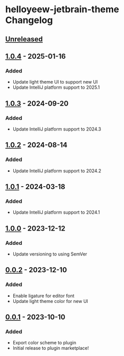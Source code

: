 <!-- Keep a Changelog guide -> https://keepachangelog.com -->

# helloyeew-jetbrain-theme Changelog

## [Unreleased]

## [1.0.4] - 2025-01-16

### Added

- Update light theme UI to support new UI
- Update IntelliJ platform support to 2025.1

## [1.0.3] - 2024-09-20

### Added

- Update IntelliJ platform support to 2024.3

## [1.0.2] - 2024-08-14

### Added

- Update IntelliJ platform support to 2024.2

## [1.0.1] - 2024-03-18

### Added

- Update IntelliJ platform support to 2024.1

## [1.0.0] - 2023-12-12

### Added

- Update versioning to using SemVer

## [0.0.2] - 2023-12-10

### Added

- Enable ligature for editor font
- Update light theme color for new UI

## [0.0.1] - 2023-10-10

### Added

- Export color scheme to plugin
- Initial release to plugin marketplace!

[Unreleased]: https://github.com/HelloYeew/helloyeew-jetbrain-theme/compare/v1.0.4...HEAD
[1.0.4]: https://github.com/HelloYeew/helloyeew-jetbrain-theme/commits/v1.0.3...v1.0.4
[1.0.3]: https://github.com/HelloYeew/helloyeew-jetbrain-theme/commits/v1.0.2...v1.0.3
[1.0.2]: https://github.com/HelloYeew/helloyeew-jetbrain-theme/commits/v1.0.1...v1.0.2
[1.0.1]: https://github.com/HelloYeew/helloyeew-jetbrain-theme/commits/v1.0.0...v1.0.1
[1.0.0]: https://github.com/HelloYeew/helloyeew-jetbrain-theme/commits/v0.0.2...v1.0.0
[0.0.2]: https://github.com/HelloYeew/helloyeew-jetbrain-theme/commits/v0.0.1...v0.0.2
[0.0.1]: https://github.com/HelloYeew/helloyeew-jetbrain-theme/commits/v0.0.1

